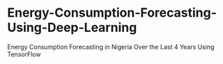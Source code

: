# Energy-Consumption-Forecasting-Using-Deep-Learning
Energy Consumption Forecasting in Nigeria Over the Last 4 Years Using TensorFlow
